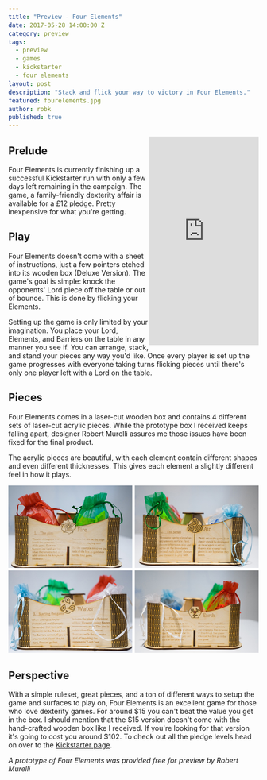 ```yaml
---
title: "Preview - Four Elements"
date: 2017-05-28 14:00:00 Z
category: preview
tags:
  - preview
  - games
  - kickstarter
  - four elements
layout: post
description: "Stack and flick your way to victory in Four Elements."
featured: fourelements.jpg                                                        
author: robk
published: true
---
```


<iframe style="float:right;" src="https://www.kickstarter.com/projects/robertmurelli/four-elements-physical-gaming/widget/card.html?v=2" width="220" height="420" frameborder="0" scrolling="no"></iframe>

<h2>Prelude</h2>

Four Elements is currently finishing up a successful Kickstarter run with only a few days left remaining in the campaign. The game, a family-friendly dexterity affair is available for a £12 pledge. Pretty inexpensive for what you're getting.

<h2>Play</h2>

Four Elements doesn't come with a sheet of instructions, just a few pointers etched into its wooden box (Deluxe Version). The game's goal is simple: knock the opponents' Lord piece off the table or out of bounce. This is done by flicking your Elements.

Setting up the game is only limited by your imagination. You place your Lord, Elements, and Barriers on the table in any manner you see if. You can arrange, stack, and stand your pieces any way you'd like. Once every player is set up the game progresses with everyone taking turns flicking pieces until there's only one player left with a Lord on the table.

<h2>Pieces</h2>

Four Elements comes in a laser-cut wooden box and contains 4 different sets of laser-cut acrylic pieces. While the prototype box I received keeps falling apart, designer Robert Murelli assures me those issues have been fixed for the final product.

The acrylic pieces are beautiful, with each element contain different shapes and even different thicknesses. This gives each element a slightly different feel in how it plays.

![Four Elements](/images/fourelements/pieces.jpg)

<h2>Perspective</h2>

With a simple ruleset, great pieces, and a ton of different ways to setup the game and surfaces to play on, Four Elements is an excellent game for those who love dexterity games. For around $15 you can't beat the value you get in the box. I should mention that the $15 version doesn't come with the hand-crafted wooden box like I received. If you're looking for that version it's going to cost you around $102. To check out all the pledge levels head on over to the [Kickstarter page](https://www.kickstarter.com/projects/robertmurelli/four-elements-physical-gaming).

*A prototype of Four Elements was provided free for preview by Robert Murelli*
